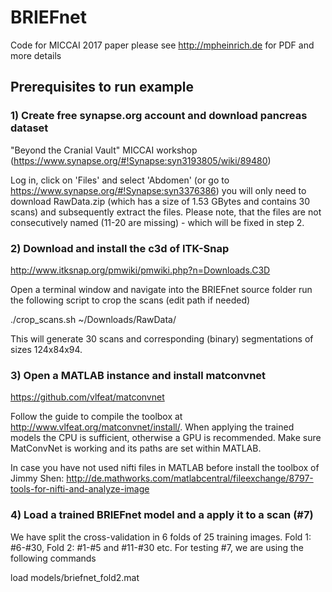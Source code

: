 # BRIEFnet
Code for MICCAI 2017 paper
please see http://mpheinrich.de for PDF and more details

## Prerequisites to run example

### 1) Create free synapse.org account and download pancreas dataset
"Beyond the Cranial Vault" MICCAI workshop (https://www.synapse.org/#!Synapse:syn3193805/wiki/89480)

Log in, click on 'Files' and select 'Abdomen' (or go to https://www.synapse.org/#!Synapse:syn3376386)
you will only need to download RawData.zip (which has a size of 1.53 GBytes and contains 30 scans) and subsequently extract the files. Please note, that the files are not consecutively named (11-20 are missing) - which will be fixed in step 2. 

### 2) Download and install the c3d of ITK-Snap
http://www.itksnap.org/pmwiki/pmwiki.php?n=Downloads.C3D

Open a terminal window and navigate into the BRIEFnet source folder
run the following script to crop the scans (edit path if needed)

./crop_scans.sh ~/Downloads/RawData/

This will generate 30 scans and corresponding (binary) segmentations of sizes 124x84x94.

### 3) Open a MATLAB instance and install matconvnet
https://github.com/vlfeat/matconvnet

Follow the guide to compile the toolbox at http://www.vlfeat.org/matconvnet/install/.
When applying the trained models the CPU is sufficient, otherwise a GPU is recommended.
Make sure MatConvNet is working and its paths are set within MATLAB.

In case you have not used nifti files in MATLAB before install the toolbox of Jimmy Shen: http://de.mathworks.com/matlabcentral/fileexchange/8797-tools-for-nifti-and-analyze-image

### 4) Load a trained BRIEFnet model and a apply it to a scan (\#7)
We have split the cross-validation in 6 folds of 25 training images. 
Fold 1: \#6-\#30, Fold 2: \#1-\#5 and \#11-\#30 etc. For testing \#7, we are using the following commands 

load models/briefnet_fold2.mat
